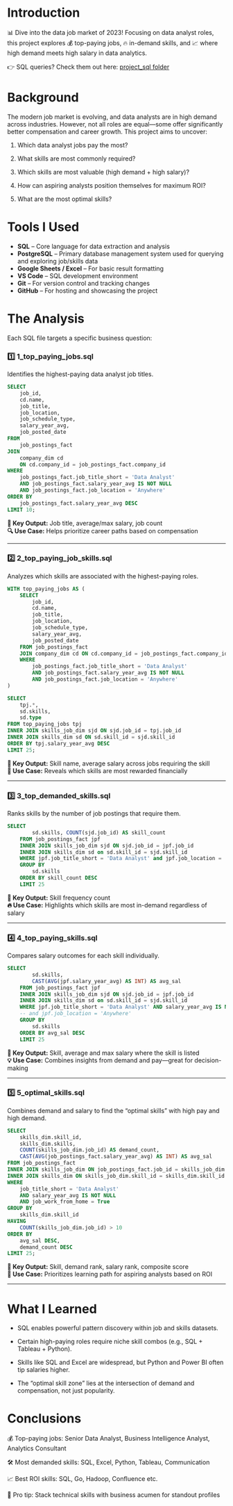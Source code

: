 # Introduction

📊 Dive into the data job market of 2023! Focusing on data analyst roles, this project explores 💰 top-paying jobs, 🔥 in-demand skills, and 📈 where high demand meets high salary in data analytics.

👉 SQL queries? Check them out here: [project_sql folder](/project_sql/)

# Background

The modern job market is evolving, and data analysts are in high demand across industries. However, not all roles are equal—some offer significantly better compensation and career growth. This project aims to uncover:

1. Which data analyst jobs pay the most?

2. What skills are most commonly required?

3. Which skills are most valuable (high demand + high salary)?

4. How can aspiring analysts position themselves for maximum ROI?

5. What are the most optimal skills?

# Tools I Used

- **SQL** – Core language for data extraction and analysis  
- **PostgreSQL** – Primary database management system used for querying and exploring job/skills data
- **Google Sheets / Excel** – For basic result formatting  
- **VS Code** – SQL development environment  
- **Git** – For version control and tracking changes  
- **GitHub** – For hosting and showcasing the project
  
# The Analysis

Each SQL file targets a specific business question:

### 1️⃣ 1_top_paying_jobs.sql  
Identifies the highest-paying data analyst job titles.

```sql
SELECT 
    job_id, 
    cd.name, 
    job_title, 
    job_location, 
    job_schedule_type, 
    salary_year_avg, 
    job_posted_date
FROM 
    job_postings_fact
JOIN 
    company_dim cd 
    ON cd.company_id = job_postings_fact.company_id
WHERE 
    job_postings_fact.job_title_short = 'Data Analyst' 
    AND job_postings_fact.salary_year_avg IS NOT NULL 
    AND job_postings_fact.job_location = 'Anywhere'
ORDER BY 
    job_postings_fact.salary_year_avg DESC
LIMIT 10;
```

**📍 Key Output:** Job title, average/max salary, job count  
**🔍 Use Case:** Helps prioritize career paths based on compensation

---

### 2️⃣ 2_top_paying_job_skills.sql  
Analyzes which skills are associated with the highest-paying roles.

```sql
WITH top_paying_jobs AS (
    SELECT
        job_id,
        cd.name,
        job_title,
        job_location,
        job_schedule_type,
        salary_year_avg,
        job_posted_date
    FROM job_postings_fact
    JOIN company_dim cd ON cd.company_id = job_postings_fact.company_id
    WHERE
        job_postings_fact.job_title_short = 'Data Analyst'
        AND job_postings_fact.salary_year_avg IS NOT NULL
        AND job_postings_fact.job_location = 'Anywhere'
)

SELECT
    tpj.*,
    sd.skills,
    sd.type
FROM top_paying_jobs tpj
INNER JOIN skills_job_dim sjd ON sjd.job_id = tpj.job_id
INNER JOIN skills_dim sd ON sd.skill_id = sjd.skill_id
ORDER BY tpj.salary_year_avg DESC
LIMIT 25;
```

**📍 Key Output:** Skill name, average salary across jobs requiring the skill  
**🎯 Use Case:** Reveals which skills are most rewarded financially

---

### 3️⃣ 3_top_demanded_skills.sql  
Ranks skills by the number of job postings that require them.

```sql
SELECT 
        sd.skills, COUNT(sjd.job_id) AS skill_count
    FROM job_postings_fact jpf
    INNER JOIN skills_job_dim sjd ON sjd.job_id = jpf.job_id
    INNER JOIN skills_dim sd on sd.skill_id = sjd.skill_id
    WHERE jpf.job_title_short = 'Data Analyst' and jpf.job_location = 'Anywhere'
    GROUP BY
        sd.skills
    ORDER BY skill_count DESC 
    LIMIT 25
```

**📍 Key Output:** Skill frequency count  
**🔥 Use Case:** Highlights which skills are most in-demand regardless of salary

---

### 4️⃣ 4_top_paying_skills.sql  
Compares salary outcomes for each skill individually.

```sql
SELECT 
        sd.skills,
        CAST(AVG(jpf.salary_year_avg) AS INT) AS avg_sal
    FROM job_postings_fact jpf
    INNER JOIN skills_job_dim sjd ON sjd.job_id = jpf.job_id
    INNER JOIN skills_dim sd on sd.skill_id = sjd.skill_id
    WHERE jpf.job_title_short = 'Data Analyst' AND salary_year_avg IS NOT NULL
    -- and jpf.job_location = 'Anywhere'
    GROUP BY
        sd.skills
    ORDER BY avg_sal DESC 
    LIMIT 25
```

**📍 Key Output:** Skill, average and max salary where the skill is listed  
**💡 Use Case:** Combines insights from demand and pay—great for decision-making

---

### 5️⃣ 5_optimal_skills.sql  
Combines demand and salary to find the “optimal skills” with high pay and high demand.

```sql
SELECT
    skills_dim.skill_id,
    skills_dim.skills,
    COUNT(skills_job_dim.job_id) AS demand_count,
    CAST(AVG(job_postings_fact.salary_year_avg) AS INT) AS avg_sal
FROM job_postings_fact
INNER JOIN skills_job_dim ON job_postings_fact.job_id = skills_job_dim.job_id
INNER JOIN skills_dim ON skills_job_dim.skill_id = skills_dim.skill_id
WHERE
    job_title_short = 'Data Analyst'
    AND salary_year_avg IS NOT NULL
    AND job_work_from_home = True
GROUP BY
    skills_dim.skill_id
HAVING
    COUNT(skills_job_dim.job_id) > 10
ORDER BY
    avg_sal DESC,
    demand_count DESC
LIMIT 25;
```

**📍 Key Output:** Skill, demand rank, salary rank, composite score  
**🚀 Use Case:** Prioritizes learning path for aspiring analysts based on ROI

---

# What I Learned

- SQL enables powerful pattern discovery within job and skills datasets.

- Certain high-paying roles require niche skill combos (e.g., SQL + Tableau + Python).

- Skills like SQL and Excel are widespread, but Python and Power BI often tip salaries higher.

- The “optimal skill zone” lies at the intersection of demand and compensation, not just popularity.

# Conclusions

💰 Top-paying jobs: Senior Data Analyst, Business Intelligence Analyst, Analytics Consultant

🛠️ Most demanded skills: SQL, Excel, Python, Tableau, Communication

📈 Best ROI skills: SQL, Go, Hadoop, Confluence etc.

🌟 Pro tip: Stack technical skills with business acumen for standout profiles
